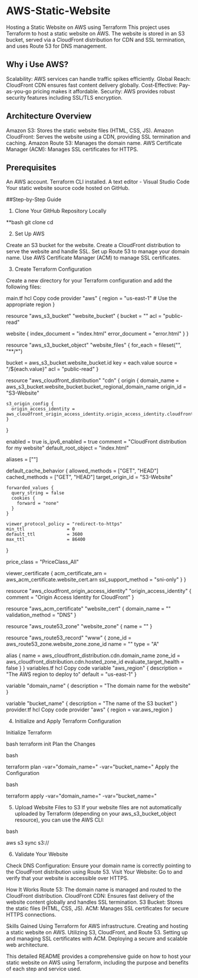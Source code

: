 # AWS-Static-Website

Hosting a Static Website on AWS using Terraform
This project uses Terraform to host a static website on AWS. The website is stored in an S3 bucket, served via a CloudFront distribution for CDN and SSL termination, and uses Route 53 for DNS management.

## Why i Use AWS?

Scalability: AWS services can handle traffic spikes efficiently.
Global Reach: CloudFront CDN ensures fast content delivery globally.
Cost-Effective: Pay-as-you-go pricing makes it affordable.
Security: AWS provides robust security features including SSL/TLS encryption.

## Architecture Overview

Amazon S3: Stores the static website files (HTML, CSS, JS).
Amazon CloudFront: Serves the website using a CDN, providing SSL termination and caching.
Amazon Route 53: Manages the domain name.
AWS Certificate Manager (ACM): Manages SSL certificates for HTTPS.

## Prerequisites
An AWS account.
Terraform CLI installed.
A text editor - Visual Studio Code
Your static website source code hosted on GitHub.

##Step-by-Step Guide

1. Clone Your GitHub Repository Locally

**bash
git clone <your-github-repo-url>
cd <your-github-repo-directory>

2. Set Up AWS

Create an S3 bucket for the website.
Create a CloudFront distribution to serve the website and handle SSL.
Set up Route 53 to manage your domain name.
Use AWS Certificate Manager (ACM) to manage SSL certificates.

3. Create Terraform Configuration

Create a new directory for your Terraform configuration and add the following files:

main.tf
hcl
Copy code
provider "aws" {
  region = "us-east-1" # Use the appropriate region
}

resource "aws_s3_bucket" "website_bucket" {
  bucket = "<your-bucket-name>"
  acl    = "public-read"

  website {
    index_document = "index.html"
    error_document = "error.html"
  }
}

resource "aws_s3_bucket_object" "website_files" {
  for_each = fileset("<path-to-your-website-files>", "**/*")

  bucket = aws_s3_bucket.website_bucket.id
  key    = each.value
  source = "<path-to-your-website-files>/${each.value}"
  acl    = "public-read"
}

resource "aws_cloudfront_distribution" "cdn" {
  origin {
    domain_name = aws_s3_bucket.website_bucket.bucket_regional_domain_name
    origin_id   = "S3-Website"

    s3_origin_config {
      origin_access_identity = aws_cloudfront_origin_access_identity.origin_access_identity.cloudfront_access_identity_path
    }
  }

  enabled             = true
  is_ipv6_enabled     = true
  comment             = "CloudFront distribution for my website"
  default_root_object = "index.html"

  aliases = ["<your-domain-name>"]

  default_cache_behavior {
    allowed_methods  = ["GET", "HEAD"]
    cached_methods   = ["GET", "HEAD"]
    target_origin_id = "S3-Website"

    forwarded_values {
      query_string = false
      cookies {
        forward = "none"
      }
    }

    viewer_protocol_policy = "redirect-to-https"
    min_ttl                = 0
    default_ttl            = 3600
    max_ttl                = 86400
  }

  price_class = "PriceClass_All"

  viewer_certificate {
    acm_certificate_arn = aws_acm_certificate.website_cert.arn
    ssl_support_method  = "sni-only"
  }
}

resource "aws_cloudfront_origin_access_identity" "origin_access_identity" {
  comment = "Origin Access Identity for CloudFront"
}

resource "aws_acm_certificate" "website_cert" {
  domain_name       = "<your-domain-name>"
  validation_method = "DNS"
}

resource "aws_route53_zone" "website_zone" {
  name = "<your-domain-name>"
}

resource "aws_route53_record" "www" {
  zone_id = aws_route53_zone.website_zone.zone_id
  name    = "<your-domain-name>"
  type    = "A"

  alias {
    name                   = aws_cloudfront_distribution.cdn.domain_name
    zone_id                = aws_cloudfront_distribution.cdn.hosted_zone_id
    evaluate_target_health = false
  }
}
variables.tf
hcl
Copy code
variable "aws_region" {
  description = "The AWS region to deploy to"
  default     = "us-east-1"
}

variable "domain_name" {
  description = "The domain name for the website"
}

variable "bucket_name" {
  description = "The name of the S3 bucket"
}
provider.tf
hcl
Copy code
provider "aws" {
  region = var.aws_region
}

4. Initialize and Apply Terraform Configuration

Initialize Terraform

bash
terraform init
Plan the Changes

bash

terraform plan -var="domain_name=<your-domain-name>" -var="bucket_name=<your-bucket-name>"
Apply the Configuration

bash

terraform apply -var="domain_name=<your-domain-name>" -var="bucket_name=<your-bucket-name>"

5. Upload Website Files to S3
If your website files are not automatically uploaded by Terraform (depending on your aws_s3_bucket_object resource), you can use the AWS CLI:

bash

aws s3 sync <path-to-your-website-files> s3://<your-bucket-name>

6. Validate Your Website

Check DNS Configuration: Ensure your domain name is correctly pointing to the CloudFront distribution using Route 53.
Visit Your Website: Go to <your-domain-name> and verify that your website is accessible over HTTPS.

How It Works
Route 53: The domain name is managed and routed to the CloudFront distribution.
CloudFront CDN: Ensures fast delivery of the website content globally and handles SSL termination.
S3 Bucket: Stores the static files (HTML, CSS, JS).
ACM: Manages SSL certificates for secure HTTPS connections.

Skills Gained
Using Terraform for AWS infrastructure.
Creating and hosting a static website on AWS.
Utilizing S3, CloudFront, and Route 53.
Setting up and managing SSL certificates with ACM.
Deploying a secure and scalable web architecture.

This detailed README provides a comprehensive guide on how to host your static website on AWS using Terraform, including the purpose and benefits of each step and service used.
